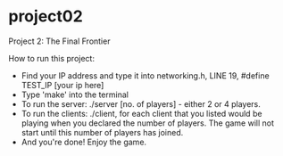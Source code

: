 # project02
Project 2: The Final Frontier

How to run this project:
- Find your IP address and type it into networking.h, LINE 19, #define TEST_IP [your ip here]
- Type 'make' into the terminal
- To run the server: ./server [no. of players] - either 2 or 4 players.
- To run the clients: ./client, for each client that you listed would be playing when you declared the number of players. The game will not start until this number of players has joined.
- And you're done! Enjoy the game.
